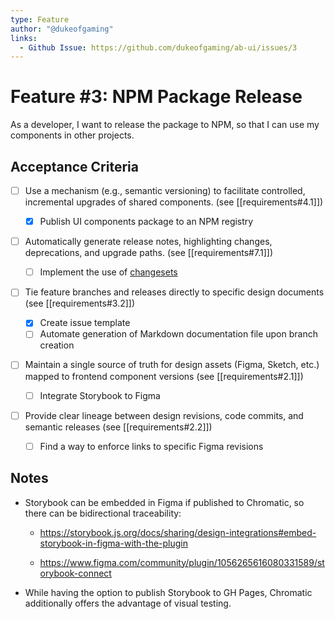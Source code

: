 ```yaml
---
type: Feature
author: "@dukeofgaming"
links:
  - Github Issue: https://github.com/dukeofgaming/ab-ui/issues/3
---
```



# Feature #3: NPM Package Release

As a developer, I want to release the package to NPM, so that I can use my components in other projects.

## Acceptance Criteria

- [ ] Use a mechanism (e.g., semantic versioning) to facilitate controlled, incremental upgrades of shared components. (see [[requirements#4.1]])

    - [x] Publish UI components package to an NPM registry

- [ ] Automatically generate release notes, highlighting changes, deprecations, and upgrade paths. (see [[requirements#7.1]])

    - [ ] Implement the use of [changesets](https://github.com/changesets/changesets)

- [ ] Tie feature branches and releases directly to specific design documents (see [[requirements#3.2]])

    - [x] Create issue template
    - [ ] Automate generation of Markdown documentation file upon branch creation

- [ ] Maintain a single source of truth for design assets (Figma, Sketch, etc.) mapped to frontend component
versions (see [[requirements#2.1]])

    - [ ] Integrate Storybook to Figma

- [ ] Provide clear lineage between design revisions, code commits, and semantic releases (see [[requirements#2.2]])

    - [ ] Find a way to enforce links to specific Figma revisions


## Notes

- Storybook can be embedded in Figma if published to Chromatic, so there can be bidirectional traceability: 

    - https://storybook.js.org/docs/sharing/design-integrations#embed-storybook-in-figma-with-the-plugin

    - https://www.figma.com/community/plugin/1056265616080331589/storybook-connect

- While having the option to publish Storybook to GH Pages, Chromatic additionally offers the advantage of visual testing.


